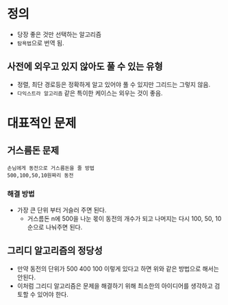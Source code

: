 # 정의
- 당장 좋은 것만 선택하는 알고리즘
- `탐욕법`으로 번역 됨.

## 사전에 외우고 있지 않아도 풀 수 있는 유형
- 정렬, 최단 경로등은 정확하게 알고 있어야 풀 수 있지만 그리드는 그렇지 않음.
- `다익스트라 알고리즘` 같은 특이한 케이스는 외우는 것이 좋음.

# 대표적인 문제
## 거스름돈 문제
```
손님에게 동전으로 거스름돈을 줄 방법
500,100,50,10원짜리 동전
```
### 해결 방법
- 가장 큰 단위 부터 거슬러 주면 된다.
    - 거스름돈 n에 500을 나눈 몫이 동전의 개수가 되고 나머지는 다시 100, 50, 10 순으로 나눠주면 된다.

## 그리디 알고리즘의 정당성
- 만약 동전의 단위가 500 400 100 이렇게 있다고 하면 위와 같은 방법으로 해서는 안된다.
- 이처럼 그리디 알고리즘은 문제을 해결하기 위해 최소한의 아이디어를 생각하고 검토할 수 있어야 한다.